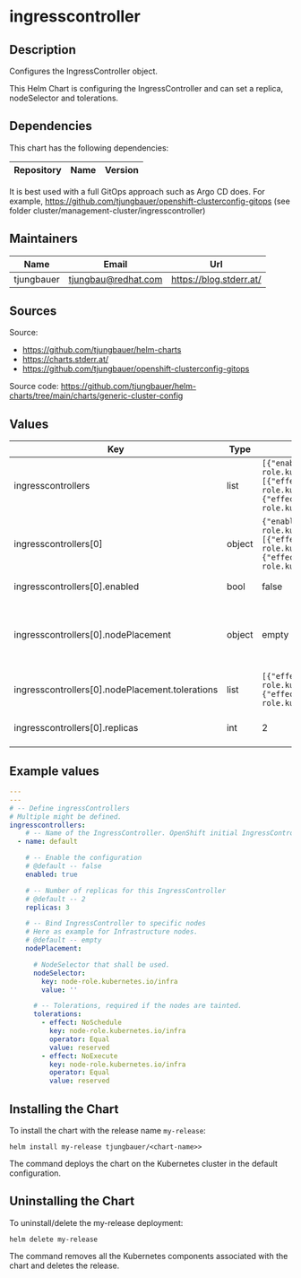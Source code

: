 # ingresscontroller

  ## Description

  Configures the IngressController object.

This Helm Chart is configuring the IngressController and can set a replica, nodeSelector and tolerations.

## Dependencies

This chart has the following dependencies:

| Repository | Name | Version |
|------------|------|---------|

It is best used with a full GitOps approach such as Argo CD does. For example, https://github.com/tjungbauer/openshift-clusterconfig-gitops (see folder cluster/management-cluster/ingresscontroller)

## Maintainers

| Name | Email | Url |
| ---- | ------ | --- |
| tjungbauer | <tjungbau@redhat.com> | <https://blog.stderr.at/> |

## Sources
Source:
* <https://github.com/tjungbauer/helm-charts>
* <https://charts.stderr.at/>
* <https://github.com/tjungbauer/openshift-clusterconfig-gitops>

Source code: https://github.com/tjungbauer/helm-charts/tree/main/charts/generic-cluster-config

## Values

| Key | Type | Default | Description |
|-----|------|---------|-------------|
| ingresscontrollers | list | `[{"enabled":true,"name":"default","nodePlacement":{"nodeSelector":{"key":"node-role.kubernetes.io/infra","value":""},"tolerations":[{"effect":"NoSchedule","key":"node-role.kubernetes.io/infra","operator":"Equal","value":"reserved"},{"effect":"NoExecute","key":"node-role.kubernetes.io/infra","operator":"Equal","value":"reserved"}]},"replicas":3}]` | Define ingressControllers Multiple might be defined. |
| ingresscontrollers[0] | object | `{"enabled":true,"name":"default","nodePlacement":{"nodeSelector":{"key":"node-role.kubernetes.io/infra","value":""},"tolerations":[{"effect":"NoSchedule","key":"node-role.kubernetes.io/infra","operator":"Equal","value":"reserved"},{"effect":"NoExecute","key":"node-role.kubernetes.io/infra","operator":"Equal","value":"reserved"}]},"replicas":3}` | Name of the IngressController. OpenShift initial IngressController is called 'default'. |
| ingresscontrollers[0].enabled | bool | false | Enable the configuration |
| ingresscontrollers[0].nodePlacement | object | empty | Bind IngressController to specific nodes Here as example for Infrastructure nodes. |
| ingresscontrollers[0].nodePlacement.tolerations | list | `[{"effect":"NoSchedule","key":"node-role.kubernetes.io/infra","operator":"Equal","value":"reserved"},{"effect":"NoExecute","key":"node-role.kubernetes.io/infra","operator":"Equal","value":"reserved"}]` | Tolerations, required if the nodes are tainted.   |
| ingresscontrollers[0].replicas | int | 2 | Number of replicas for this IngressController |

## Example values

```yaml
---
---
# -- Define ingressControllers
# Multiple might be defined.
ingresscontrollers:
    # -- Name of the IngressController. OpenShift initial IngressController is called 'default'.
  - name: default

    # -- Enable the configuration
    # @default -- false
    enabled: true

    # -- Number of replicas for this IngressController
    # @default -- 2
    replicas: 3

    # -- Bind IngressController to specific nodes
    # Here as example for Infrastructure nodes.
    # @default -- empty
    nodePlacement:

      # NodeSelector that shall be used.
      nodeSelector:
        key: node-role.kubernetes.io/infra
        value: ''

      # -- Tolerations, required if the nodes are tainted. 
      tolerations:
        - effect: NoSchedule
          key: node-role.kubernetes.io/infra
          operator: Equal
          value: reserved
        - effect: NoExecute
          key: node-role.kubernetes.io/infra
          operator: Equal
          value: reserved
```

## Installing the Chart

To install the chart with the release name `my-release`:

```console
helm install my-release tjungbauer/<chart-name>>
```

The command deploys the chart on the Kubernetes cluster in the default configuration.

## Uninstalling the Chart

To uninstall/delete the my-release deployment:

```console
helm delete my-release
```

The command removes all the Kubernetes components associated with the chart and deletes the release.
